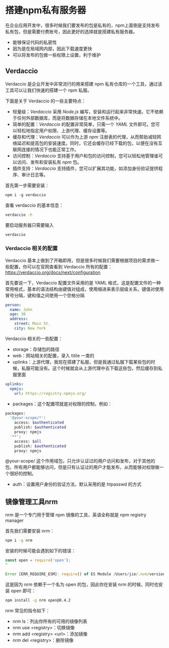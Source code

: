 # 搭建npm私有服务器

在企业应用开发中，很多时候我们要发布的包是私有的，npm上面倒是支持发布私有包，但是需要付费账号，因此更好的选择就是搭建私有服务器。

- 能够保证代码的私密性
- 因为是在局域网内部，因此下载速度更快
- 可以将发布的包做一些权限上设置，利于维护



## Verdaccio

Verdaccio 是企业开发中非常流行的用来搭建 npm 私有仓库的一个工具，通过该工具可以让我们快速的搭建一个 npm 私服。

下面是关于 Verdaccio 的一些主要特点：

- 轻量级：*Verdaccio* 采用 *Node.js* 编写，安装和运行起来非常快速。它不依赖于任何外部数据库，而是将数据存储在本地文件系统中。
- 简单的配置：*Verdaccio* 的配置非常简单，只需一个 *YAML* 文件即可。您可以轻松地指定用户权限、上游代理、缓存设置等。
- 缓存和代理：*Verdaccio* 可以作为上游 *npm* 注册表的代理，从而帮助减轻网络延迟和提高包的安装速度。同时，它还会缓存已经下载的包，以便在没有互联网连接的情况下也能正常工作。
- 访问控制：*Verdaccio* 支持基于用户和包的访问控制，您可以轻松地管理谁可以访问、发布和安装私有 *npm* 包。
- 插件支持：*Verdaccio* 支持插件，您可以扩展其功能，如添加身份验证提供程序、审计日志等。

首先第一步需要安装：

```js
npm i -g verdaccio
```

查看 verdaccio 的基本信息：

```bash
verdaccio -h
```

要启动服务器只需要输入

```bash
verdaccio
```



### Verdaccio 相关的配置

Verdaccio 基本上做到了开箱即用，但是很多时候我们需要根据项目的需求做一些配置，你可以在官网查看到 Verdaccio 所有的配置：https://verdaccio.org/docs/next/configuration



首先要说一下，Verdaccio 配置文件采用的是 YAML 格式，这是配置文件的一种常用格式，基本的语法结构由键值对组成，使用缩进来表示层级关系，键值对使用冒号分隔，键和值之间使用一个空格分隔

```yaml
person:
  name: John
  age: 30
  address:
    street: Main St.
    city: New York
```



Verdaccio 相关的一些配置：

- storage：存储包的路径
- web：网站相关的配置，录入 titile 一类的
- uplinks：上游代理，我现在搭建了私服，但是我通过私服下载某些包的时候，私服可能没有。这个时候就会从上游代理中去下载这些包，然后缓存到私服里面

```yaml
uplinks:
  npmjs:
    url: https://registry.npmjs.org/
```

- packages：这个配置项就是对权限的控制，例如：

```bash
packages:
  '@your-scope/*':
    access: $authenticated
    publish: $authenticated
    proxy: npmjs
  '**':
    access: $all
    publish: $authenticated
    proxy: npmjs
```

@your-scope/ 这个作用域包，只允许认证过的用户访问和发布，对于其他的包，所有用户都能够访问，但是只有认证过的用户才能发布，从而能够对权限做一个很好的控制。



- auth：设置用户身份的验证方法，默认采用的是 htpasswd 的方式



## 镜像管理工具nrm

nrm 是一个专门用于管理 npm 镜像的工具，英语全称就是 npm registry manager

首先我们需要安装 nrm：

```bash
npm i -g nrm
```

安装的时候可能会遇到如下的错误：

```js
const open = require('open');
^

Error [ERR_REQUIRE_ESM]: require() of ES Module /Users/jie/.nvm/versions/node/v16.17.1/lib/node_modules/nrm/node_modules/open/index.js from /Users/jie/.nvm/versions/node/v16.17.1/lib/node_modules/nrm/cli.js not supported.
```

这是因为 nrm 依赖于一个名为 open 的包，因此你在安装 nrm 的时候，同时也安装 open 即可：

```bash
npm install -g nrm open@8.4.2
```



nrm 常见的指令如下：

- nrm ls：列出你所有的可用的镜像列表
- nrm use \<registry>：切换镜像
- nrm add \<registry> \<url>：添加镜像
- nrm del \<registry>：删除镜像